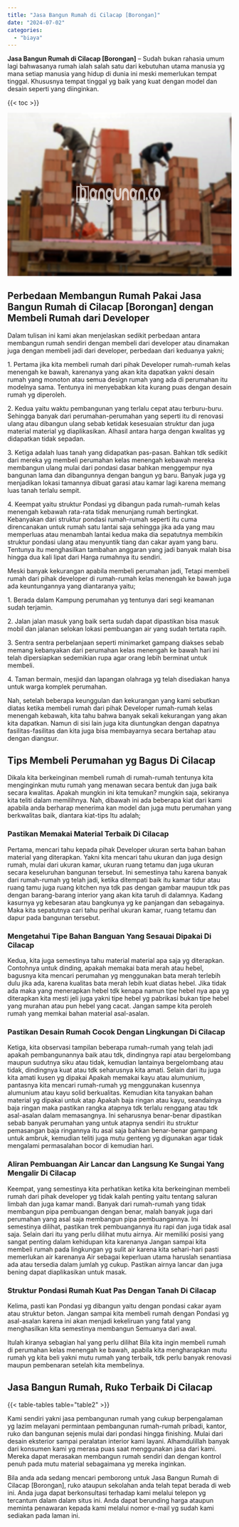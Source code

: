 ```yaml
---
title: "Jasa Bangun Rumah di Cilacap [Borongan]"
date: "2024-07-02"
categories: 
  - "biaya"
---
```


**Jasa Bangun Rumah di Cilacap \[Borongan\]** – Sudah bukan rahasia umum lagi bahwasanya rumah ialah salah satu dari kebutuhan utama manusia yg mana setiap manusia yang hidup di dunia ini meski memerlukan tempat tinggal. Khususnya tempat tinggal yg baik yang kuat dengan model dan desain seperti yang diinginkan.

{{< toc >}}

![Jasa Bangun Rumah di Cilacap [Borongan]](/images/borong-bangunan-07.png)

## Perbedaan Membangun Rumah Pakai Jasa Bangun Rumah di Cilacap \[Borongan\] dengan Membeli Rumah dari Developer

Dalam tulisan ini kami akan menjelaskan sedikit perbedaan antara membangun rumah sendiri dengan membeli dari developer atau dinamakan juga dengan membeli jadi dari developer, perbedaan dari keduanya yakni;

1\. Pertama jika kita membeli rumah dari pihak Developer rumah-rumah kelas menengah ke bawah, karenanya yang akan kita dapatkan yakni desain rumah yang monoton atau semua design rumah yang ada di perumahan itu modelnya sama. Tentunya ini menyebabkan kita kurang puas dengan desain rumah yg diperoleh.

2\. Kedua yaitu waktu pembangunan yang terlalu cepat atau terburu-buru. Sehingga banyak dari perumahan-perumahan yang seperti itu di renovasi ulang atau dibangun ulang sebab ketidak kesesuaian struktur dan juga material material yg diaplikasikan. Alhasil antara harga dengan kwalitas yg didapatkan tidak sepadan.

3\. Ketiga adalah luas tanah yang didapatkan pas-pasan. Bahkan tdk sedikit dari mereka yg membeli perumahan kelas menengah kebawah mereka membangun ulang mulai dari pondasi dasar bahkan menggempur nya bangunan lama dan dibangunnya dengan bangun yg baru. Banyak juga yg menjadikan lokasi tamannya dibuat garasi atau kamar lagi karena memang luas tanah terlalu sempit.

4\. Keempat yaitu struktur Pondasi yg dibangun pada rumah-rumah kelas menengah kebawah rata-rata tidak menunjang rumah bertingkat. Kebanyakan dari struktur pondasi rumah-rumah seperti itu cuma direncanakan untuk rumah satu lantai saja sehingga jika ada yang mau memperluas atau menambah lantai kedua maka dia sepatutnya membikin struktur pondasi ulang atau menyuntik tiang dan cakar ayam yang baru. Tentunya itu menghasilkan tambahan anggaran yang jadi banyak malah bisa hingga dua kali lipat dari Harga rumahnya itu sendiri.

Meski banyak kekurangan apabila membeli perumahan jadi, Tetapi membeli rumah dari pihak developer di rumah-rumah kelas menengah ke bawah juga ada keuntungannya yang diantaranya yaitu;

1\. Berada dalam Kampung perumahan yg tentunya dari segi keamanan sudah terjamin.

2\. Jalan jalan masuk yang baik serta sudah dapat dipastikan bisa masuk mobil dan jalanan selokan lokasi pembuangan air yang sudah tertata rapih.

3\. Sentra sentra perbelanjaan seperti minimarket gampang diakses sebab memang kebanyakan dari perumahan kelas menengah ke bawah hari ini telah dipersiapkan sedemikian rupa agar orang lebih berminat untuk membeli.

4\. Taman bermain, mesjid dan lapangan olahraga yg telah disediakan hanya untuk warga komplek perumahan.

Nah, setelah beberapa keunggulan dan kekurangan yang kami sebutkan diatas ketika membeli rumah dari pihak Developer rumah-rumah kelas menengah kebawah, kita tahu bahwa banyak sekali kekurangan yang akan kita dapatkan. Namun di sisi lain juga kita diuntungkan dengan dapatnya fasilitas-fasilitas dan kita juga bisa membayarnya secara bertahap atau dengan diangsur.

## Tips Membeli Perumahan yg Bagus Di Cilacap

Dikala kita berkeinginan membeli rumah di rumah-rumah tentunya kita menginginkan mutu rumah yang menawan secara bentuk dan juga baik secara kwalitas. Apakah mungkin ini kita temukan? mungkin saja, sekiranya kita teliti dalam memilihnya. Nah, dibawah ini ada beberapa kiat dari kami apabila anda berharap menerima kan model dan juga mutu perumahan yang berkwalitas baik, diantara kiat-tips Itu adalah;

### Pastikan Memakai Material Terbaik Di Cilacap

Pertama, mencari tahu kepada pihak Developer ukuran serta bahan bahan material yang diterapkan. Yakni kita mencari tahu ukuran dan juga design rumah, mulai dari ukuran kamar, ukuran ruang tetamu dan juga ukuran secara keseluruhan bangunan tersebut. Ini semestinya tahu karena banyak dari rumah-rumah yg telah jadi, ketika ditempati baik itu kamar tidur atau ruang tamu juga ruang kitchen nya tdk pas dengan gambar maupun tdk pas dengan barang-barang interior yang akan kita taruh di dalamnya. Kadang kasurnya yg kebesaran atau bangkunya yg ke panjangan dan sebagainya. Maka kita sepatutnya cari tahu perihal ukuran kamar, ruang tetamu dan dapur pada bangunan tersebut.

### Mengetahui Tipe Bahan Banguan Yang Sesauai Dipakai Di Cilacap

Kedua, kita juga semestinya tahu material material apa saja yg diterapkan. Contohnya untuk dinding, apakah memakai bata merah atau hebel, bagusnya kita mencari perumahan yg menggunakan bata merah terlebih dulu jika ada, karena kualitas bata merah lebih kuat diatas hebel. Jika tidak ada maka yang menerapkan hebel tdk kenapa namun tipe hebel nya apa yg diterapkan kita mesti jeli juga yakni tipe hebel yg pabrikasi bukan tipe hebel yang murahan atau pun hebel yang cacat. Jangan sampe kita peroleh rumah yang memkai bahan material asal-asalan.

### Pastikan Desain Rumah Cocok Dengan Lingkungan Di Cilacap

Ketiga, kita observasi tampilan beberapa rumah-rumah yang telah jadi apakah pembangunannya baik atau tdk, dindingnya rapi atau bergelombang maupun sudutnya siku atau tidak, kemudian lantainya bergelombang atau tidak, dindingnya kuat atau tdk seharusnya kita amati. Selain dari itu juga kita amati kusen yg dipakai Apakah memakai kayu atau alumunium, pantasnya kita mencari rumah-rumah yg menggunakan kusennya alumunium atau kayu solid berkualitas. Kemudian kita tanyakan bahan material yg dipakai untuk atap Apakah baja ringan atau kayu, seandainya baja ringan maka pastikan rangka atapnya tdk terlalu renggang atau tdk asal-asalan dalam memasangnya. Ini seharusnya benar-benar dipastikan sebab banyak perumahan yang untuk atapnya sendiri itu struktur pemasangan baja ringannya itu asal saja bahkan benar-benar gampang untuk ambruk, kemudian teliti juga mutu genteng yg digunakan agar tidak mengalami permasalahan bocor di kemudian hari.

### Aliran Pembuangan Air Lancar dan Langsung Ke Sungai Yang Mengalir Di Cilacap

Keempat, yang semestinya kita perhatikan ketika kita berkeinginan membeli rumah dari pihak developer yg tidak kalah penting yaitu tentang saluran limbah dan juga kamar mandi. Banyak dari rumah-rumah yang tidak membangun pipa pembuangan dengan benar, malah banyak juga dari perumahan yang asal saja membangun pipa pembuangannya. Ini semestinya dilihat, pastikan trek pembuangannya itu rapi dan juga tidak asal saja. Selain dari itu yang perlu dilihat mutu airnya. Air memiliki posisi yang sangat penting dalam kehidupan kita karenanya Jangan sampai kita membeli rumah pada lingkungan yg sulit air karena kita sehari-hari pasti memerlukan air karenanya Air sebagai keperluan utama haruslah senantiasa ada atau tersedia dalam jumlah yg cukup. Pastikan airnya lancar dan juga bening dapat diaplikasikan untuk masak.

### Struktur Pondasi Rumah Kuat Pas Dengan Tanah Di Cilacap

Kelima, pasti kan Pondasi yg dibangun yaitu dengan pondasi cakar ayam atau struktur beton. Jangan sampai kita membeli rumah dengan Pondasi yg asal-asalan karena ini akan menjadi kekeliruan yang fatal yang menghasilkan kita semestinya membangun Semuanya dari awal.

Itulah kiranya sebagian hal yang perlu dilihat Bila kita ingin membeli rumah di perumahan kelas menengah ke bawah, apabila kita mengharapkan mutu rumah yg kita beli yakni mutu rumah yang terbaik, tdk perlu banyak renovasi maupun pembenaran setelah kita membelinya.

## Jasa Bangun Rumah, Ruko Terbaik Di Cilacap

{{< table-tables table="table2" >}}

Kami sendiri yakni jasa pembangunan rumah yang cukup berpengalaman yg lazim melayani permintaan pembangunan rumah-rumah pribadi, kantor, ruko dan bangunan sejenis mulai dari pondasi hingga finishing. Mulai dari desain eksterior sampai peralatan interior kami layani. Alhamdulillah banyak dari konsumen kami yg merasa puas saat menggunakan jasa dari kami. Mereka dapat merasakan membangun rumah sendiri dan dengan kontrol penuh pada mutu material sebagaimana yg mereka inginkan.

Bila anda ada sedang mencari pemborong untuk Jasa Bangun Rumah di Cilacap \[Borongan\], ruko ataupun sekolahan anda telah tepat berada di web ini. Anda juga dapat berkonsultasi terhadap kami melalui telepon yg tercantum dalam dalam situs ini. Anda dapat berunding harga ataupun meminta penawaran kepada kami melalui nomor e-mail yg sudah kami sediakan pada laman ini.
